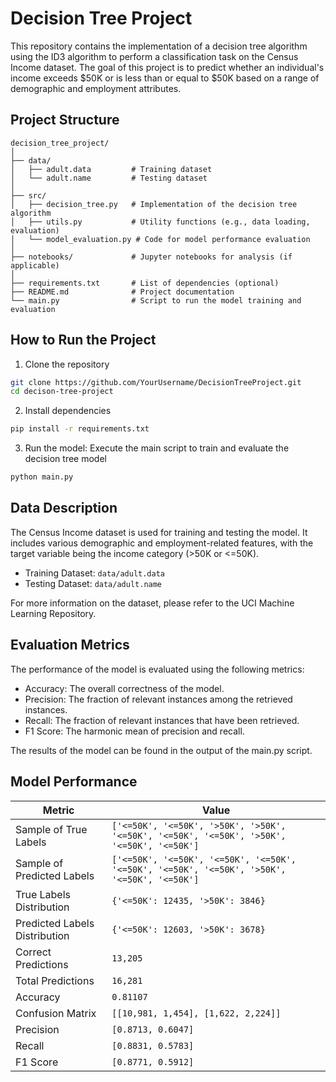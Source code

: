 # Decision Tree Project

This repository contains the implementation of a decision tree algorithm using the ID3 algorithm to perform a classification task on the Census Income dataset. The goal of this project is to predict whether an individual's income exceeds $50K or is less than or equal to $50K based on a range of demographic and employment attributes.

## Project Structure

```plaintext
decision_tree_project/
│
├── data/
│   ├── adult.data         # Training dataset
│   └── adult.name         # Testing dataset
│
├── src/
│   ├── decision_tree.py   # Implementation of the decision tree algorithm
│   ├── utils.py           # Utility functions (e.g., data loading, evaluation)
│   └── model_evaluation.py # Code for model performance evaluation
│
├── notebooks/             # Jupyter notebooks for analysis (if applicable)
│
├── requirements.txt       # List of dependencies (optional)
├── README.md              # Project documentation
└── main.py                # Script to run the model training and evaluation

```
## How to Run the Project

1. Clone the repository
```bash
git clone https://github.com/YourUsername/DecisionTreeProject.git
cd decison-tree-project 
```
2. Install dependencies
```bash
pip install -r requirements.txt
```
3. Run the model: Execute the main script to train and evaluate the decision tree model
```bash
python main.py
```
## Data Description
The Census Income dataset is used for training and testing the model. It includes various demographic and employment-related features, with the target variable being the income category (>50K or <=50K).

- Training Dataset: `data/adult.data`
- Testing Dataset: `data/adult.name`

For more information on the dataset, please refer to the UCI Machine Learning Repository.

## Evaluation Metrics

The performance of the model is evaluated using the following metrics:

- Accuracy: The overall correctness of the model.
- Precision: The fraction of relevant instances among the retrieved instances.
- Recall: The fraction of relevant instances that have been retrieved.
- F1 Score: The harmonic mean of precision and recall.
  
The results of the model can be found in the output of the main.py script.

## Model Performance

| Metric                        | Value                                                             |
|-------------------------------|-------------------------------------------------------------------|
| Sample of True Labels         | `['<=50K', '<=50K', '>50K', '>50K', '<=50K', '<=50K', '<=50K', '>50K', '<=50K', '<=50K']` |
| Sample of Predicted Labels    | `['<=50K', '<=50K', '<=50K', '<=50K', '<=50K', '<=50K', '<=50K', '>50K', '<=50K', '<=50K']` |
| True Labels Distribution       | `{'<=50K': 12435, '>50K': 3846}`                                  |
| Predicted Labels Distribution  | `{'<=50K': 12603, '>50K': 3678}`                                  |
| Correct Predictions            | `13,205`                                                          |
| Total Predictions              | `16,281`                                                          |
| Accuracy                      | `0.81107`                                                         |
| Confusion Matrix              | `[[10,981, 1,454], [1,622, 2,224]]`                              |
| Precision                     | `[0.8713, 0.6047]`                                               |
| Recall                        | `[0.8831, 0.5783]`                                               |
| F1 Score                     | `[0.8771, 0.5912]`                                              |

